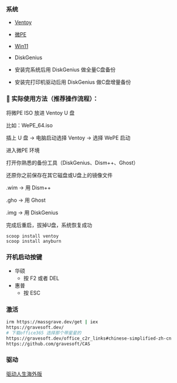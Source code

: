 ### 系统

- [Ventoy](https://www.ventoy.net/cn/index.html)
- [微PE](https://www.wepe.com.cn/)
- [Win11](https://www.freedidi.com/13121.html)
- DiskGenius

- 安装完系统后用 DiskGenius 做全量C盘备份
- 安装完打印机驱动后用 DiskGenius 做C盘增量备份

### 🔧 实际使用方法（推荐操作流程）：

将微PE ISO 放进 Ventoy U 盘

比如：WePE_64.iso

插上 U 盘 → 电脑启动选择 Ventoy → 选择 WePE 启动

进入微PE 环境

打开你熟悉的备份工具（DiskGenius、Dism++、Ghost）

还原你之前保存在其它磁盘或U盘上的镜像文件

.wim → 用 Dism++

.gho → 用 Ghost

.img → 用 DiskGenius

完成后重启，拔掉U盘，系统恢复成功

```
scoop install ventoy
scoop install anyburn
```
### 开机启动按键
- 华硕
  - 按 F2 或者 DEL
- 惠普
  - 按 ESC 

### 激活
```bash
irm https://massgrave.dev/get | iex
https://gravesoft.dev/
# 下载office365 选择那个带星星的
https://gravesoft.dev/office_c2r_links#chinese-simplified-zh-cn
https://github.com/gravesoft/CAS
```

### 驱动
[驱动人生海外版](https://www.drivethelife.com/)
